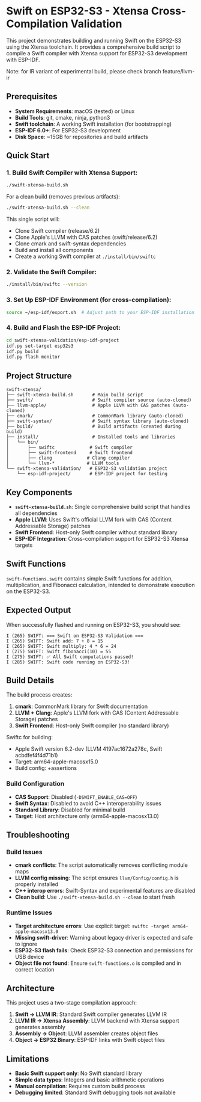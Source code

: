 # Swift on ESP32-S3 - Xtensa Cross-Compilation Validation

This project demonstrates building and running Swift on the ESP32-S3 using the Xtensa toolchain. It provides a comprehensive build script to compile a Swift compiler with Xtensa support for ESP32-S3 development with ESP-IDF.

Note: for IR variant of experimental build, please check branch feature/llvm-ir

## Prerequisites

- **System Requirements**: macOS (tested) or Linux
- **Build Tools**: git, cmake, ninja, python3
- **Swift toolchain**: A working Swift installation (for bootstrapping)
- **ESP-IDF 6.0+**: For ESP32-S3 development
- **Disk Space**: ~15GB for repositories and build artifacts

## Quick Start

### 1. **Build Swift Compiler with Xtensa Support**:
   ```bash
   ./swift-xtensa-build.sh
   ```
   
   For a clean build (removes previous artifacts):
   ```bash
   ./swift-xtensa-build.sh --clean
   ```

   This single script will:
   - Clone Swift compiler (release/6.2)
   - Clone Apple's LLVM with CAS patches (swift/release/6.2)
   - Clone cmark and swift-syntax dependencies
   - Build and install all components
   - Create a working Swift compiler at `./install/bin/swiftc`

### 2. **Validate the Swift Compiler**:
   ```bash
   ./install/bin/swiftc --version
   ```

### 3. **Set Up ESP-IDF Environment** (for cross-compilation):
   ```bash
   source ~/esp-idf/export.sh  # Adjust path to your ESP-IDF installation
   ```

### 4. **Build and Flash the ESP-IDF Project**:
   ```bash
   cd swift-xtensa-validation/esp-idf-project
   idf.py set-target esp32s3
   idf.py build
   idf.py flash monitor
   ```

## Project Structure

```
swift-xtensa/
├── swift-xtensa-build.sh       # Main build script
├── swift/                      # Swift compiler source (auto-cloned)
├── llvm-apple/                 # Apple LLVM with CAS patches (auto-cloned)
├── cmark/                      # CommonMark library (auto-cloned)
├── swift-syntax/               # Swift syntax library (auto-cloned)
├── build/                      # Build artifacts (created during build)
├── install/                    # Installed tools and libraries
│   └── bin/
│       ├── swiftc             # Swift compiler
│       ├── swift-frontend     # Swift frontend
│       ├── clang             # Clang compiler
│       └── llvm-*            # LLVM tools
└── swift-xtensa-validation/   # ESP32-S3 validation project
    └── esp-idf-project/       # ESP-IDF project for testing
```

## Key Components

- **`swift-xtensa-build.sh`**: Single comprehensive build script that handles all dependencies
- **Apple LLVM**: Uses Swift's official LLVM fork with CAS (Content Addressable Storage) patches
- **Swift Frontend**: Host-only Swift compiler without standard library
- **ESP-IDF Integration**: Cross-compilation support for ESP32-S3 Xtensa targets

## Swift Functions
`swift-functions.swift` contains simple Swift functions for addition, multiplication, and Fibonacci calculation, intended to demonstrate execution on the ESP32-S3.

## Expected Output

When successfully flashed and running on ESP32-S3, you should see:

```
I (265) SWIFT: === Swift on ESP32-S3 Validation ===
I (265) SWIFT: Swift add: 7 + 8 = 15
I (265) SWIFT: Swift multiply: 4 * 6 = 24
I (275) SWIFT: Swift fibonacci(10) = 55
I (275) SWIFT: ✅ All Swift computations passed!
I (285) SWIFT: Swift code running on ESP32-S3!
```

## Build Details

The build process creates:
1. **cmark**: CommonMark library for Swift documentation
2. **LLVM + Clang**: Apple's LLVM fork with CAS (Content Addressable Storage) patches
3. **Swift Frontend**: Host-only Swift compiler (no standard library)

Swiftc for building:
- Apple Swift version 6.2-dev (LLVM 4197ac1672a278c, Swift acbdfef4f4d71b1)
- Target: arm64-apple-macosx15.0
- Build config: +assertions

### Build Configuration
- **CAS Support**: Disabled (`-DSWIFT_ENABLE_CAS=OFF`)
- **Swift Syntax**: Disabled to avoid C++ interoperability issues
- **Standard Library**: Disabled for minimal build
- **Target**: Host architecture only (arm64-apple-macosx13.0)

## Troubleshooting

### Build Issues
- **cmark conflicts**: The script automatically removes conflicting module maps
- **LLVM config missing**: The script ensures `llvm/Config/config.h` is properly installed
- **C++ interop errors**: Swift-Syntax and experimental features are disabled
- **Clean build**: Use `./swift-xtensa-build.sh --clean` to start fresh

### Runtime Issues
- **Target architecture errors**: Use explicit target: `swiftc -target arm64-apple-macosx13.0`
- **Missing swift-driver**: Warning about legacy driver is expected and safe to ignore
- **ESP32-S3 flash fails**: Check ESP32-S3 connection and permissions for USB device
- **Object file not found**: Ensure `swift-functions.o` is compiled and in correct location

## Architecture

This project uses a two-stage compilation approach:
1. **Swift → LLVM IR**: Standard Swift compiler generates LLVM IR
2. **LLVM IR → Xtensa Assembly**: LLVM backend with Xtensa support generates assembly
3. **Assembly → Object**: LLVM assembler creates object files
4. **Object → ESP32 Binary**: ESP-IDF links with Swift object files

## Limitations

- **Basic Swift support only**: No Swift standard library
- **Simple data types**: Integers and basic arithmetic operations
- **Manual compilation**: Requires custom build process
- **Debugging limited**: Standard Swift debugging tools not available

